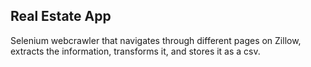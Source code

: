 ## Real Estate App
Selenium webcrawler that navigates through different pages on Zillow, extracts the information, transforms it, and stores it as a csv.
